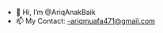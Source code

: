 - 👋 Hi, I’m @AriqAnakBaik
- 📫 My Contact: -ariqmuafa471@gmail.com

<!---
AriqAnakBaik/AriqAnakBaik is a ✨ special ✨ repository because its `README.md` (this file) appears on your GitHub profile.
You can click the Preview link to take a look at your changes.
--->
